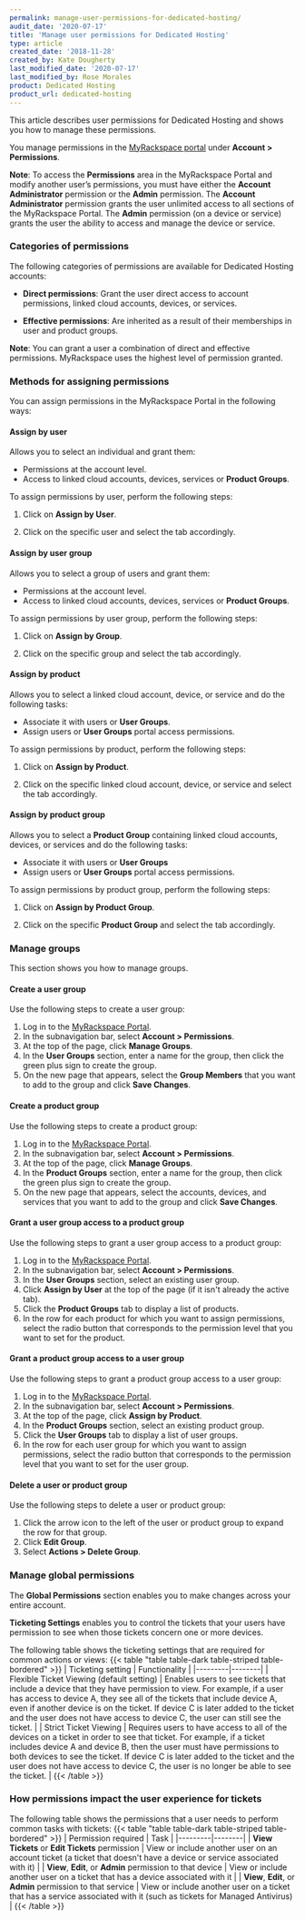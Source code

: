 ```yaml
---
permalink: manage-user-permissions-for-dedicated-hosting/
audit_date: '2020-07-17'
title: 'Manage user permissions for Dedicated Hosting'
type: article
created_date: '2018-11-28'
created_by: Kate Dougherty
last_modified_date: '2020-07-17'
last_modified_by: Rose Morales
product: Dedicated Hosting
product_url: dedicated-hosting
---
```


This article describes user permissions for Dedicated Hosting and shows you
how to manage these permissions.

You manage permissions in the [MyRackspace
portal](https://login.rackspace.com) under **Account > Permissions**.

**Note**: To access the **Permissions** area in the MyRackspace Portal and
modify another user’s permissions, you must have either the **Account
Administrator** permission or the **Admin** permission. The **Account
Administrator** permission grants the user unlimited access to all sections of
the MyRackspace Portal. The **Admin** permission (on a device or service)
grants the user the ability to access and manage the device or service.

### Categories of permissions

The following categories of permissions are available for Dedicated Hosting
accounts:

- **Direct permissions**: Grant the user direct access to
  account permissions, linked cloud accounts, devices, or services.

- **Effective permissions**: Are inherited as a result of their memberships in user and product groups.

**Note**: You can grant a user a combination of direct and effective
permissions. MyRackspace uses the highest level of permission granted.

### Methods for assigning permissions

You can assign permissions in the MyRackspace Portal in the following ways:

#### Assign by user

Allows you to select an individual and grant them:

- Permissions at the account level.
- Access to linked cloud accounts, devices, services or **Product Groups**.

To assign permissions by user, perform the following steps:

1. Click on **Assign by User**.

2. Click on the specific user and select the tab accordingly.

#### Assign by user group

Allows you to select a group of users and grant them:

- Permissions at the account level.
- Access to linked cloud accounts, devices, services or **Product Groups**.

To assign permissions by user group, perform the following steps:
  
1. Click on **Assign by Group**.

2. Click on the specific group and select the tab accordingly.

#### Assign by product

Allows you to select a linked cloud account, device, or service and do the following tasks:

- Associate it with users or **User Groups**.
- Assign users or **User Groups** portal access permissions.
  
To assign permissions by product, perform the following steps:

1. Click on **Assign by Product**.

2. Click on the specific linked cloud account, device, or service and select the tab accordingly.

#### Assign by product group

Allows you to select a **Product Group** containing linked cloud accounts, devices, or services and do the following tasks:

- Associate it with users or **User Groups**
- Assign users or **User Groups** portal access permissions.
 
To assign permissions by product group, perform the following steps:

1. Click on **Assign by Product Group**.

2. Click on the specific **Product Group** and select the tab accordingly.
  
### Manage groups

This section shows you how to manage groups.

#### Create a user group

Use the following steps to create a user group:

1. Log in to the [MyRackspace Portal](https://login.rackspace.com).
2. In the subnavigation bar, select **Account > Permissions**.
3. At the top of the page, click **Manage Groups**.
4. In the **User Groups** section, enter a name for the group, then click the
   green plus sign to create the group.
5. On the new page that appears, select the **Group Members** that you want to
   add to the group and click **Save Changes**.

#### Create a product group

Use the following steps to create a product group:

1. Log in to the [MyRackspace Portal](https://login.rackspace.com).
2. In the subnavigation bar, select **Account > Permissions**.
3. At the top of the page, click **Manage Groups**.
4. In the **Product Groups** section, enter a name for the group, then click
   the green plus sign to create the group.
5. On the new page that appears, select the accounts, devices, and services
   that you want to add to the group and click **Save Changes**.

#### Grant a user group access to a product group

Use the following steps to grant a user group access to a product group:

1. Log in to the [MyRackspace Portal](https://login.rackspace.com).
2. In the subnavigation bar, select **Account > Permissions**.
3. In the **User Groups** section, select an existing user group.
4. Click **Assign by User** at the top of the page (if it isn't already the
   active tab).
5. Click the **Product Groups** tab to display a list of products.
6. In the row for each product for which you want to assign permissions,
   select the radio button that corresponds to the permission level that you
   want to set for the product.

#### Grant a product group access to a user group

Use the following steps to grant a product group access to a user group:

1. Log in to the [MyRackspace Portal](https://login.rackspace.com).
2. In the subnavigation bar, select **Account > Permissions**.
3. At the top of the page, click **Assign by Product**.
4. In the **Product Groups** section, select an existing product group.
5. Click the **User Groups** tab to display a list of user groups.
6. In the row for each user group for which you want to assign permissions,
   select the radio button that corresponds to the permission level that you
   want to set for the user group.

#### Delete a user or product group

Use the following steps to delete a user or product group:

1. Click the arrow icon to the left of the user or product group to expand the row for that group.
2. Click **Edit Group**.
3. Select **Actions > Delete Group**.

### Manage global permissions

The **Global Permissions** section enables you to make changes across your
entire account.

**Ticketing Settings** enables you to control the tickets that your users have
permission to see when those tickets concern one or more devices.

The following table shows the ticketing settings that are required for common
actions or views:
{{< table "table table-dark table-striped table-bordered" >}}
| Ticketing setting  | Functionality |
|---------|--------|
| Flexible Ticket Viewing (default setting)     | Enables users to see tickets that include a device that they have permission to view. For example, if a user has access to device A, they see all of the tickets that include device A, even if another device is on the ticket. If device C is later added to the ticket and the user does not have access to device C, the user can still see the ticket.   |
| Strict Ticket Viewing     | Requires users to have access to all of the devices on a ticket in order to see that ticket. For example, if a ticket includes device A and device B, then the user must have permissions to both devices to see the ticket. If device C is later added to the ticket and the user does not have access to device C, the user is no longer be able to see the ticket.   |
{{< /table >}}


### How permissions impact the user experience for tickets

The following table shows the permissions that a user needs to perform common
tasks with tickets:
{{< table "table table-dark table-striped table-bordered" >}}
| Permission required  | Task |
|---------|--------|
| <b>View Tickets</b> or <b>Edit Tickets</b> permission   | View or include another user on an account ticket (a ticket that doesn't have a device or service associated with it)   |
| <b>View</b>, <b>Edit</b>, or <b>Admin</b> permission to that device   | View or include another user on a ticket that has a device associated with it   |
| <b>View</b>, <b>Edit</b>, or <b>Admin</b> permission to that service   | View or include another user on a ticket that has a service associated with it (such as tickets for Managed Antivirus)   |
{{< /table >}}


